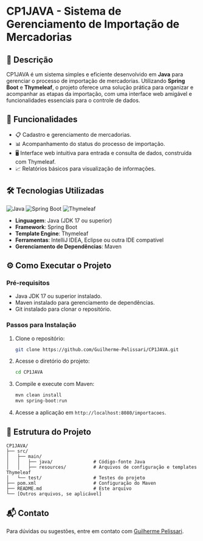 # CP1JAVA - Sistema de Gerenciamento de Importação de Mercadorias

## 📖 Descrição
CP1JAVA é um sistema simples e eficiente desenvolvido em **Java** para gerenciar o processo de importação de mercadorias. Utilizando **Spring Boot** e **Thymeleaf**, o projeto oferece uma solução prática para organizar e acompanhar as etapas da importação, com uma interface web amigável e funcionalidades essenciais para o controle de dados.

## 🚀 Funcionalidades
- 📋 Cadastro e gerenciamento de mercadorias.
- 📊 Acompanhamento do status do processo de importação.
- 🖥️ Interface web intuitiva para entrada e consulta de dados, construída com Thymeleaf.
- 📈 Relatórios básicos para visualização de informações.

## 🛠️ Tecnologias Utilizadas
![Java](https://img.shields.io/badge/Java-ED8B00?style=for-the-badge&logo=java&logoColor=white)
![Spring Boot](https://img.shields.io/badge/Spring%20Boot-6DB33F?style=for-the-badge&logo=spring-boot&logoColor=white)
![Thymeleaf](https://img.shields.io/badge/Thymeleaf-005F0F?style=for-the-badge&logo=thymeleaf&logoColor=white)

- **Linguagem**: Java (JDK 17 ou superior)
- **Framework**: Spring Boot
- **Template Engine**: Thymeleaf
- **Ferramentas**: IntelliJ IDEA, Eclipse ou outra IDE compatível
- **Gerenciamento de Dependências**: Maven

## ⚙️ Como Executar o Projeto
### Pré-requisitos
- Java JDK 17 ou superior instalado.
- Maven instalado para gerenciamento de dependências.
- Git instalado para clonar o repositório.

### Passos para Instalação
1. Clone o repositório:
   ```bash
   git clone https://github.com/Guilherme-Pelissari/CP1JAVA.git
   ```
2. Acesse o diretório do projeto:
   ```bash
   cd CP1JAVA
   ```
3. Compile e execute com Maven:
   ```bash
   mvn clean install
   mvn spring-boot:run
   ```
4. Acesse a aplicação em `http://localhost:8080/importacoes`.

## 📁 Estrutura do Projeto
```
CP1JAVA/
├── src/
│   ├── main/
│   │   ├── java/               # Código-fonte Java
│   │   ├── resources/          # Arquivos de configuração e templates Thymeleaf
│   └── test/                   # Testes do projeto
├── pom.xml                     # Configuração do Maven
├── README.md                   # Este arquivo
└── [Outros arquivos, se aplicável]
```


## 📬 Contato
Para dúvidas ou sugestões, entre em contato com [Guilherme Pelissari](https://github.com/Guilherme-Pelissari).
